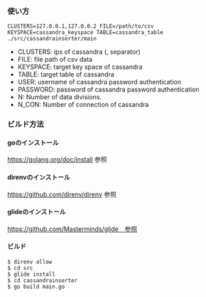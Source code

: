### 使い方

```
CLUSTERS=127.0.0.1,127.0.0.2 FILE=/path/to/csv KEYSPACE=cassandra_keyspace TABLE=cassandra_table ./src/cassandrainserter/main
```

+ CLUSTERS: ips of cassandra (, separator)
+ FILE: file path of csv data
+ KEYSPACE: target key space of cassandra
+ TABLE: target table of cassandra
+ USER: username of cassandra password authentication
+ PASSWORD: password of cassandra password authentication
+ N: Number of data divisions.
+ N_CON: Number of connection of cassandra

### ビルド方法
#### goのインストール
https://golang.org/doc/install 参照

#### direnvのインストール
https://github.com/direnv/direnv 参照

#### glideのインストール
https://github.com/Masterminds/glide　参照

#### ビルド
```
$ direnv allow
$ cd src
$ glide install
$ cd cassandrainserter
$ go build main.go
```